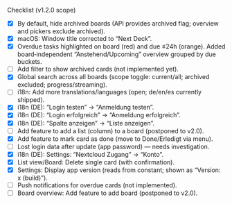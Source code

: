 Checklist (v1.2.0 scope)

- [x] By default, hide archived boards (API provides archived flag; overview and pickers exclude archived).
- [x] macOS: Window title corrected to “Next Deck”.
- [x] Overdue tasks highlighted on board (red) and due ≤24h (orange). Added board‑independent “Anstehend/Upcoming” overview grouped by due buckets.
- [ ] Add filter to show archived cards (not implemented yet).
- [x] Global search across all boards (scope toggle: current/all; archived excluded; progress/streaming).
- [ ] i18n: Add more translations/languages (open; de/en/es currently shipped).
- [x] i18n (DE): “Login testen” → “Anmeldung testen”.
- [x] i18n (DE): “Login erfolgreich” → “Anmeldung erfolgreich”.
- [x] i18n (DE): “Spalte anzeigen” → “Liste anzeigen”.
- [ ] Add feature to add a list (column) to a board (postponed to v2.0).
- [x] Add feature to mark card as done (move to Done/Erledigt via menu).
- [ ] Lost login data after update (app password) — needs investigation.
- [x] i18n (DE): Settings: “Nextcloud Zugang” → “Konto”.
- [x] List view/Board: Delete single card (with confirmation).
- [x] Settings: Display app version (reads from constant; shown as “Version: x (build)”).
- [ ] Push notifications for overdue cards (not implemented).
- [ ] Board overview: Add feature to add board (postponed to v2.0).
